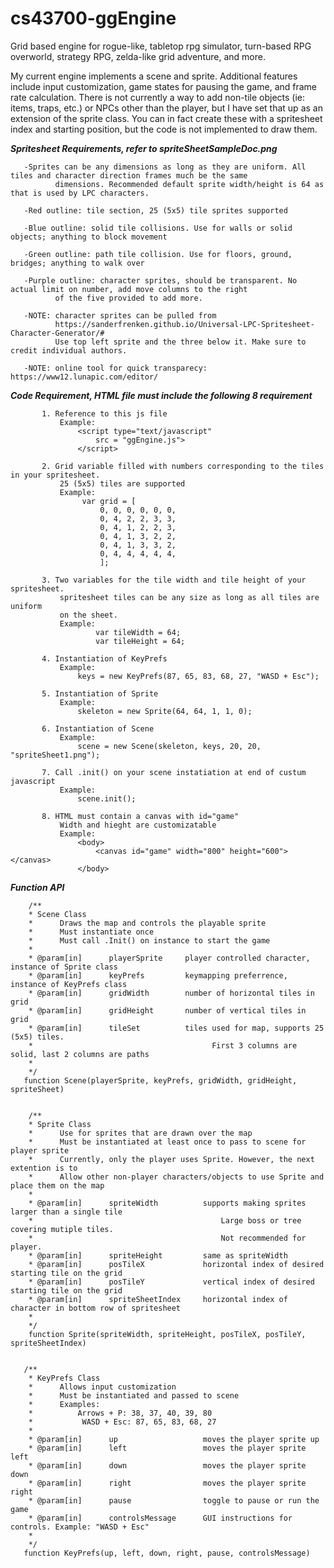 # cs43700-ggEngine
Grid based engine for rogue-like, tabletop rpg simulator, turn-based RPG overworld, strategy RPG, zelda-like grid adventure, and more.

My current engine implements a scene and sprite. Additional features include input customization, game states for pausing the game, and frame rate calculation. There is not currently a way to add non-tile objects (ie: items, traps, etc.) or NPCs other than the player, but I have set that up as an extension of the sprite class. You can in fact create these with a spritesheet index and starting position, but the code is not implemented to draw them.


*****Spritesheet Requirements, refer to spriteSheetSampleDoc.png*****

       -Sprites can be any dimensions as long as they are uniform. All tiles and character direction frames much be the same 
              dimensions. Recommended default sprite width/height is 64 as that is used by LPC characters.

       -Red outline: tile section, 25 (5x5) tile sprites supported

       -Blue outline: solid tile collisions. Use for walls or solid objects; anything to block movement

       -Green outline: path tile collision. Use for floors, ground, bridges; anything to walk over

       -Purple outline: character sprites, should be transparent. No actual limit on number, add move columns to the right 
              of the five provided to add more.

       -NOTE: character sprites can be pulled from 
              https://sanderfrenken.github.io/Universal-LPC-Spritesheet-Character-Generator/#
              Use top left sprite and the three below it. Make sure to credit individual authors.

       -NOTE: online tool for quick transparecy: https://www12.lunapic.com/editor/



*****Code Requirement, HTML file must include the following 8 requirement*****
  
           1. Reference to this js file
               Example:
                   <script type="text/javascript"
                       src = "ggEngine.js">
                   </script>
  
           2. Grid variable filled with numbers corresponding to the tiles in your spritesheet.
               25 (5x5) tiles are supported
               Example: 
                    var grid = [
                        0, 0, 0, 0, 0, 0,
                        0, 4, 2, 2, 3, 3, 
                        0, 4, 1, 2, 2, 3, 
                        0, 4, 1, 3, 2, 2, 
                        0, 4, 1, 3, 3, 2, 
                        0, 4, 4, 4, 4, 4, 
                        ];    
   
           3. Two variables for the tile width and tile height of your spritesheet.
               spritesheet tiles can be any size as long as all tiles are uniform
               on the sheet.
               Example:
                       var tileWidth = 64; 
                       var tileHeight = 64; 
  
           4. Instantiation of KeyPrefs
               Example:
                   keys = new KeyPrefs(87, 65, 83, 68, 27, "WASD + Esc");
  
           5. Instantiation of Sprite
               Example:
                   skeleton = new Sprite(64, 64, 1, 1, 0);
  
           6. Instantiation of Scene
               Example:
                   scene = new Scene(skeleton, keys, 20, 20, "spriteSheet1.png");
 
           7. Call .init() on your scene instatiation at end of custum javascript
               Example:
                   scene.init();
  
           8. HTML must contain a canvas with id="game"
               Width and hieght are customizatable
               Example:
                   <body>
                       <canvas id="game" width="800" height="600"></canvas>
                   </body>
 
  
 *****Function API*****
  
        /**
        * Scene Class
        *      Draws the map and controls the playable sprite
        *      Must instantiate once
        *      Must call .Init() on instance to start the game
        *
        * @param[in]      playerSprite     player controlled character, instance of Sprite class
        * @param[in]      keyPrefs         keymapping preferrence, instance of KeyPrefs class
        * @param[in]      gridWidth        number of horizontal tiles in grid
        * @param[in]      gridHeight       number of vertical tiles in grid
        * @param[in]      tileSet          tiles used for map, supports 25 (5x5) tiles. 
        *                                        First 3 columns are solid, last 2 columns are paths
        * 
        */
       function Scene(playerSprite, keyPrefs, gridWidth, gridHeight, spriteSheet)


        /**
        * Sprite Class
        *      Use for sprites that are drawn over the map
        *      Must be instantiated at least once to pass to scene for player sprite
        *      Currently, only the player uses Sprite. However, the next extention is to
        *      Allow other non-player characters/objects to use Sprite and place them on the map
        *
        * @param[in]      spriteWidth          supports making sprites larger than a single tile
        *                                          Large boss or tree covering mutiple tiles. 
        *                                          Not recommended for player.
        * @param[in]      spriteHeight         same as spriteWidth
        * @param[in]      posTileX             horizontal index of desired starting tile on the grid
        * @param[in]      posTileY             vertical index of desired starting tile on the grid
        * @param[in]      spriteSheetIndex     horizontal index of character in bottom row of spritesheet
        * 
        */
        function Sprite(spriteWidth, spriteHeight, posTileX, posTileY, spriteSheetIndex)


       /**
        * KeyPrefs Class
        *      Allows input customization
        *      Must be instantiated and passed to scene
        *      Examples:
        *          Arrows + P: 38, 37, 40, 39, 80
        *	        WASD + Esc: 87, 65, 83, 68, 27
        *
        * @param[in]      up                   moves the player sprite up
        * @param[in]      left                 moves the player sprite left
        * @param[in]      down                 moves the player sprite down
        * @param[in]      right                moves the player sprite right
        * @param[in]      pause                toggle to pause or run the game
        * @param[in]      controlsMessage      GUI instructions for controls. Example: "WASD + Esc"
        * 
        */
       function KeyPrefs(up, left, down, right, pause, controlsMessage)
  
 
  




